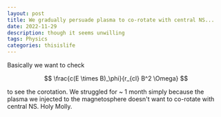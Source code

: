 ```yaml
---
layout: post
title: We gradually persuade plasma to co-rotate with central NS...
date: 2022-11-29
description: though it seems unwilling
tags: Physics
categories: thisislife
---
```

Basically we want to check

$$
\frac{c(E \times B)_\phi}{r_{cl} B^2 \Omega}
$$

to see the corotation. We struggled for ~ 1 month simply because the plasma we injected to the magnetosphere doesn't want to co-rotate with central NS. Holy Molly.
